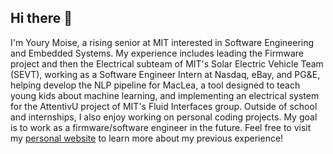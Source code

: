 ## Hi there 👋
I'm Youry Moise, a rising senior at MIT interested in Software Engineering and Embedded Systems. My experience includes leading the Firmware project and then the Electrical subteam of MIT's Solar Electric Vehicle Team (SEVT), working as a Software Engineer Intern at Nasdaq, eBay, and PG&E, helping develop the NLP pipeline for MacLea, a tool designed to teach young kids about machine learning, and implementing an electrical system for the AttentivU project of MIT's Fluid Interfaces group. Outside of school and internships, I also enjoy working on personal coding projects. My goal is to work as a firmware/software engineer in the future. Feel free to visit my [personal website](https://yourymoise.github.io/personalwebsite) to learn more about my previous experience!
<!--
**YouryMoise/YouryMoise** is a ✨ _special_ ✨ repository because its `README.md` (this file) appears on your GitHub profile.

Here are some ideas to get you started:

- 🔭 I’m currently working on ...
- 🌱 I’m currently learning ...
- 👯 I’m looking to collaborate on ...
- 🤔 I’m looking for help with ...
- 💬 Ask me about ...
- 📫 How to reach me: ...
- 😄 Pronouns: ...
- ⚡ Fun fact: ...
-->
